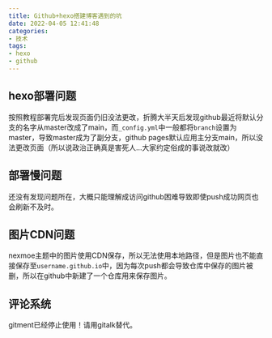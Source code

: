 ```yaml
---
title: Github+hexo搭建博客遇到的坑
date: 2022-04-05 12:41:48
categories:
- 技术
tags:
- hexo
- github
---
```


## hexo部署问题

按照教程部署完后发现页面仍旧没法更改，折腾大半天后发现github最近将默认分支的名字从master改成了main，而`_config.yml`中一般都将`branch`设置为master，导致master成为了副分支，github pages默认应用主分支main，所以没法更改页面（所以说政治正确真是害死人...大家约定俗成的事说改就改）

## 部署慢问题

还没有发现问题所在，大概只能理解成访问github困难导致即使push成功网页也会刷新不及时。

## 图片CDN问题

nexmoe主题中的图片使用CDN保存，所以无法使用本地路径，但是图片也不能直接保存至`username.github.io`中，因为每次push都会导致仓库中保存的图片被删，所以在github中新建了一个仓库用来保存图片。

## 评论系统

gitment已经停止使用！请用gitalk替代。